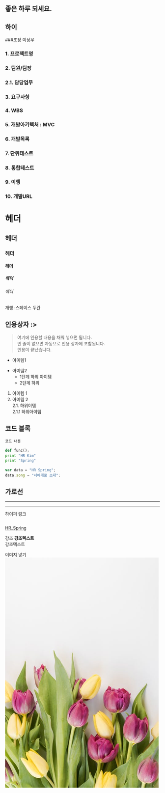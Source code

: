 ## 좋은 하루 되세요.
## 하이

###조장
이상무

### 1. 프로젝트명
 
### 2. 팀원/팀장

### 2.1. 담당업무

### 3. 요구사항

### 4. WBS

### 5. 개발아키텍처 : MVC

### 6. 개발목록

### 7. 단위테스트

### 8. 통합테스트

### 9. 이행

### 10. 개발URL

# 헤더
## 헤더
### 헤더
#### 헤더
##### 헤더
###### 헤더

개행 :스페이스 두칸

## 인용상자 :>
> 여기에 인용할 내용을 채워 넣으면 됩니다.  
빈 줄이 없으면 자동으로 인용 상자에 포함됩니다.  
인용이 끝났습니다.

- 아이템1
+ 아이템2
  - 1단계 하위 아이템
  + 2단계 하위 

1. 아이템 1  
2. 아이템 2  
  2.1. 하위이템  
    2.1.1 하위아이템
    
## 코드 블록
``` 프로그래밍 언어이름
코드 내용
```

```python
def func();
print "HR Kim"
print "Spring"
```

```javascript
var data = "HR Spring";
data.song = "너에게로 초대";
```

가로선
---
***
-------

하이퍼 링크
```[링크테스트](URL "링크테스트")
```
[HR_Spring](https://cafe.naver.com/kndjang "SIST")

강조
__강조텍스트__  
강조텍스트  

이미지 넣기  
![튤립](https://github.com/ParkSeungJong/eHRGit0101/blob/master/eHRGit0101/src/eHRGit0101/pexels-photo-1883385.jpeg "이미지설명")  
